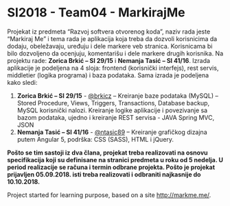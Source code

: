 # SI2018 - Team04 - MarkirajMe
Projekat iz predmeta “Razvoj softvera otvorenog koda”, naziv rada jeste “Markiraj Me” i tema rada je aplikacija koja treba da dozvoli korisnicima da dodaju, obeležavaju, uređuju i dele markere veb stranica. Korisnicama bi bilo dozvoljeno da ocenjuju, komentarišu i dele markere drugih korisnika. Na projektu rade: **Zorica Brkić – SI 29/15** i **Nemanja Tasić – SI 41/16**. Izrada aplikacije je podeljena na 4 sloja: frontend (korisnički interfejs), rest servis, middletier (logika programa) i baza podataka. Sama izrada je podeljena kako sledi: 
1. **Zorica Brkić – SI 29/15** - [@brkicz](https://github.com/brkicz "@brkicz") – Kreiranje baze podataka (MySQL) – Stored Procedure, Views, Triggers, Transactions, Database backup, MySQL korisnički nalozi. Kreiranje logike aplikacije i povezivanje sa bazom podataka, ujedno i kreiranje REST servisa - JAVA Spring MVC, JSON
2. **Nemanja Tasić – SI 41/16** - [@ntasic89](https://github.com/ntasic89 "@ntasic89") – Kreiranje grafičkog dizajna putem Angular 5, podrška: CSS (SASS), HTML i jQuery.

**Pošto se tim sastoji iz dva člana, projekat treba realizovati na osnovu specifikacija koji su definisane na stranici predmeta u roku od 5 nedelja. U period realizacije se računa i termin odbrane projekta. Pošto je projekat prijavljen 05.09.2018. isti treba realizovati i odbraniti najkasnije do 10.10.2018.**

Project started for learning purpose, based on a site http://markme.me/.
